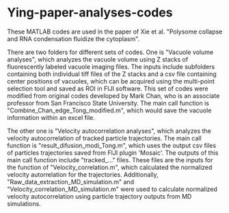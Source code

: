 # Ying-paper-analyses-codes

These MATLAB codes are used in the paper of Xie et al. "Polysome collapse and RNA condensation fluidize the cytoplasm".

There are two folders for different sets of codes. One is "Vacuole volume analyses", which analyzes the vacuole volume using Z stacks of fluorescently labeled vacuole imaging files. The inputs include subfolders containing both individual tiff files of the Z stacks and a csv file containing center positions of vacuoles, which can be acquired using the multi-point selection tool and saved as ROI in FIJI software. This set of codes were modified from original codes developed by Mark Chan, who is an associate professor from San Francisco State University. The main call function is "Combine_Chan_edge_Tong_modified.m", which would save the vacuole information within an excel file.

The other one is "Velocity autocorrelation analyses", which analyzes the velocity autocorrelation of tracked particle trajectories. The main call function is "result_difusion_modi_Tong.m", which uses the output csv files of particles trajectories saved from FIJI plugin 'Mosaic'. The outputs of this main call function include "tracked_..." files. These files are the inputs for the function of "Velocity_correlation.m", which calculated the normalized velocity autorrelation for the trajectories. Additionally, "Raw_data_extraction_MD_simulation.m" and "Velocity_correlation_MD_simulation.m" were used to calculate normalized velocity autocorrelation using particle trajectory outputs from MD simulations.
